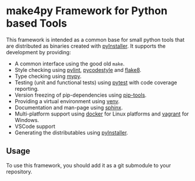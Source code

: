 # make4py Framework for Python based Tools

This framework is intended as a common base for small python tools that are
distributed as binaries created with [pyInstaller]. It supports the development
by providing:

  - A common interface using the good old `make`.
  - Style checking using [pylint], [pycodestyle] and [flake8].
  - Type checking using [mypy].
  - Testing (unit and functional tests) using [pytest] with code coverage reporting.
  - Version freezing of pip-dependencies using [pip-tools].
  - Providing a virtual environment using [venv].
  - Documentation and man-page using [sphinx].
  - Multi-platform support using [docker] for Linux platforms and [vagrant] for Windows.
  - VSCode support
  - Generating the distributables using [pyInstaller].


## Usage

To use this framework, you should add it as a git submodule to your repository.


[pyInstaller]: https://pyinstaller.org/en/stable/
[pylint]: https://www.pylint.org/
[pycodestyle]: https://pycodestyle.pycqa.org/en/latest/intro.html
[flake8]: https://flake8.pycqa.org/en/latest/
[mypy]: https://mypy-lang.org/
[pytest]: https://pytest.org/
[pip-tools]: https://github.com/jazzband/pip-tools
[venv]: https://docs.python.org/3/library/venv.html
[sphinx]: https://www.sphinx-doc.org/en/master/
[docker]: https://www.docker.com/
[vagrant]: https://www.vagrantup.com/
